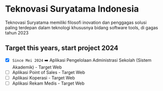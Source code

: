 # Teknovasi Suryatama Indonesia
Teknovasi Suryatama memiliki filosofi inovation dan penggagas solusi paling terdepan dalam teknologi khususnya bidang software tools, di gagas tahun 2023

## Target this years, start project 2024

- [x] `Since Mei 2024` ➡️ Aplikasi Pengelolaan Administrasi Sekolah (Sistem Akademik) - Target Web
- [ ] Aplikasi Point of Sales - Target Web
- [ ] Aplikasi Koperasi - Target Web
- [ ] Aplikasi Rekam Medis - Target Web
